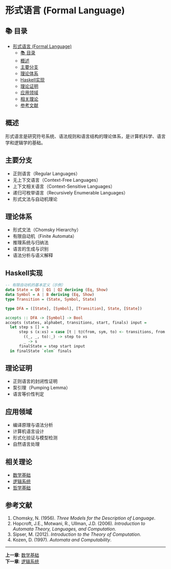 # 形式语言 (Formal Language)

## 📚 目录

- [形式语言 (Formal Language)](#形式语言-formal-language)
  - [📚 目录](#-目录)
  - [概述](#概述)
  - [主要分支](#主要分支)
  - [理论体系](#理论体系)
  - [Haskell实现](#haskell实现)
  - [理论证明](#理论证明)
  - [应用领域](#应用领域)
  - [相关理论](#相关理论)
  - [参考文献](#参考文献)

## 概述

形式语言是研究符号系统、语法规则和语言结构的理论体系，是计算机科学、语言学和逻辑学的基础。

## 主要分支

- 正则语言（Regular Languages）
- 无上下文语言（Context-Free Languages）
- 上下文相关语言（Context-Sensitive Languages）
- 递归可枚举语言（Recursively Enumerable Languages）
- 形式文法与自动机理论

## 理论体系

- 形式文法（Chomsky Hierarchy）
- 有限自动机（Finite Automata）
- 推理系统与归纳法
- 语言的生成与识别
- 语法分析与语义解释

## Haskell实现

```haskell
-- 有限自动机的基本定义（示例）
data State = Q0 | Q1 | Q2 deriving (Eq, Show)
data Symbol = A | B deriving (Eq, Show)
type Transition = (State, Symbol, State)

type DFA = ([State], [Symbol], [Transition], State, [State])

accepts :: DFA -> [Symbol] -> Bool
accepts (states, alphabet, transitions, start, finals) input =
  let step s [] = s
      step s (x:xs) = case [t | t@(from, sym, to) <- transitions, from == s, sym == x] of
        ((_, _, to):_) -> step to xs
        _ -> s
      finalState = step start input
  in finalState `elem` finals
```

## 理论证明

- 正则语言的封闭性证明
- 泵引理（Pumping Lemma）
- 语言等价性判定

## 应用领域

- 编译原理与语法分析
- 计算机语言设计
- 形式化验证与模型检测
- 自然语言处理

## 相关理论

- [数学基础](./101-Mathematical-Foundations.md)
- [逻辑系统](./103-Logical-Systems.md)
- [哲学基础](../01-Philosophy/README.md)

## 参考文献

1. Chomsky, N. (1956). *Three Models for the Description of Language*.
2. Hopcroft, J.E., Motwani, R., Ullman, J.D. (2006). *Introduction to Automata Theory, Languages, and Computation*.
3. Sipser, M. (2012). *Introduction to the Theory of Computation*.
4. Kozen, D. (1997). *Automata and Computability*.

---

**上一章**: [数学基础](./101-Mathematical-Foundations.md)  
**下一章**: [逻辑系统](./103-Logical-Systems.md)
